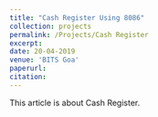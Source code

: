 ```yaml
---
title: "Cash Register Using 8086"
collection: projects
permalink: /Projects/Cash Register
excerpt: 
date: 20-04-2019
venue: 'BITS Goa'
paperurl: 
citation: 
---
```


This article is about Cash Register. 
